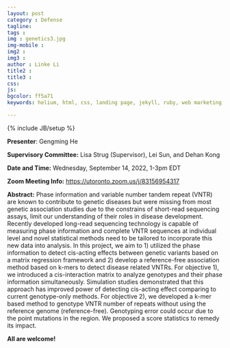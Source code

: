 ```yaml
---
layout: post
category : Defense
tagline: 
tags : 
img : genetics3.jpg
img-mobile : 
img2 : 
img3 : 
author : Linke Li
title2 : 
title3 : 
css: 
js: 
bgcolor: ff5a71
keywords: helium, html, css, landing page, jekyll, ruby, web marketing, advertising

---
```


{% include JB/setup %}

**Presenter**: Gengming He


**Supervisory Committee:**  Lisa Strug (Supervisor), Lei Sun, and Dehan Kong

**Date and Time:**  Wednesday, September 14, 2022, 1-3pm EDT

**Zoom Meeting Info:**  https://utoronto.zoom.us/j/83156954317  

<!--more-->

**Abstract:**  Phase information and variable number tandem repeat (VNTR) are known to contribute to genetic diseases but were missing from most genetic association studies due to the constrains of short-read sequencing assays, limit our understanding of their roles in disease development. Recently developed long-read sequencing technology is capable of measuring phase information and complete VNTR sequences at individual level and novel statistical methods need to be tailored to incorporate this new data into analysis. In this project, we aim to 1) utilized the phase information to detect cis-acting effects between genetic variants based on a matrix regression framework and 2) develop a reference-free association method based on k-mers to detect disease related VNTRs.  For objective 1), we introduced a cis-interaction matrix to analyze genotypes and their phase information simultaneously. Simulation studies demonstrated that this approach has improved power of detecting cis-acting effect comparing to current genotype-only methods. For objective 2), we developed a k-mer based method to genotype VNTR number of repeats without using the reference genome (reference-free). Genotyping error could occur due to the point mutations in the region. We proposed a score statistics to remedy its impact. 

**All are welcome!**
